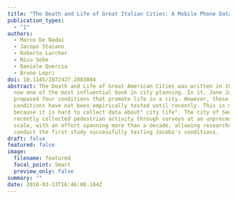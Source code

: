 ```yaml
---
title: "The Death and Life of Great Italian Cities: A Mobile Phone Data Perspective "
publication_types:
  - "1"
authors:
  - Marco De Nadai
  - Jacopo Staiano
  - Roberto Larcher
  - Nicu Sebe
  - Daniele Quercia
  - Bruno Lepri
doi: 10.1145/2872427.2883084
abstract: The Death and Life of Great American Cities was written in 1961 and is
  now one of the most influential book in city planning. In it, Jane Jacobs
  proposed four conditions that promote life in a city. However, these
  conditions have not been empirically tested until recently. This is mainly
  because it is hard to collect data about" city life". The city of Seoul
  recently collected pedestrian activity through surveys at an unprecedented
  scale, with an effort spanning more than a decade, allowing researchers to
  conduct the first study successfully testing Jacobs's conditions.
draft: false
featured: false
image:
  filename: featured
  focal_point: Smart
  preview_only: false
summary: ""
date: 2016-03-13T16:46:08.184Z
---
```

